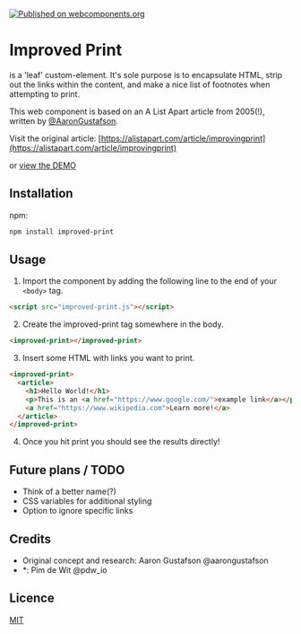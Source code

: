 [![Published on webcomponents.org](https://img.shields.io/badge/webcomponents.org-published-blue.svg)](https://www.webcomponents.org/element/pimdewit/improved-print)

# Improved Print

<improved-print> is a 'leaf' custom-element. It's sole purpose is to encapsulate HTML, strip out the links within the content, and make a nice list of footnotes when attempting to print.

This web component is based on an A List Apart article from 2005(!), written by [@AaronGustafson](https://twitter.com/AaronGustafson).

Visit the original article: [https://alistapart.com/article/improvingprint](https://alistapart.com/article/improvingprint)

or [view the DEMO](https://pimdewit.github.io/improved-print/index.html)


## Installation

npm:
```bash
npm install improved-print
```


## Usage

1. Import the component by adding the following line to the end of your `<body>` tag.
```html
<script src="improved-print.js"></script>
```

2. Create the improved-print tag somewhere in the body.
```html
<improved-print></improved-print>
```

3. Insert some HTML with links you want to print.
```html
<improved-print>
  <article>
    <h1>Hello World!</h1>
    <p>This is an <a href="https://www.google.com/">example link</a></p>
    <a href="https://www.wikipedia.com">Learn more!</a>
  </article>
</improved-print>
```

4. Once you hit print you should see the results directly!


## Future plans / TODO

- Think of a better name(?)
- CSS variables for additional styling
- Option to ignore specific links


## Credits

- Original concept and research: Aaron Gustafson @aarongustafson
- *: Pim de Wit @pdw_io

## Licence

[MIT](https://github.com/PimdeWit/improved-print/blob/master/LICENSE)
